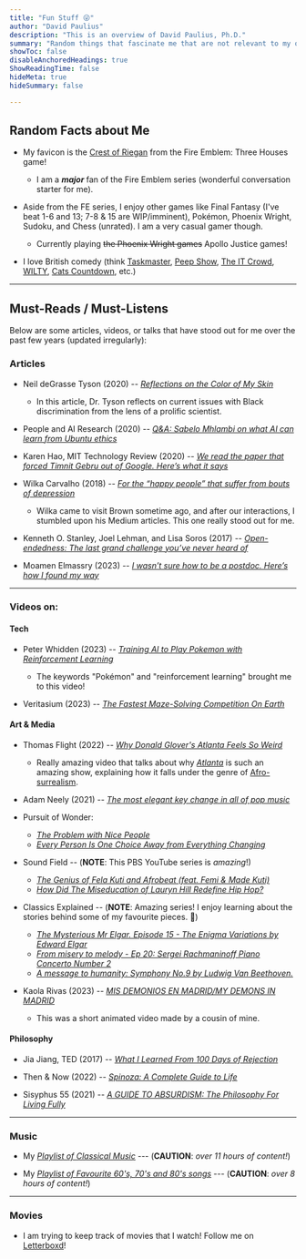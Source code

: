 ```yaml
---
title: "Fun Stuff 😜"
author: "David Paulius"
description: "This is an overview of David Paulius, Ph.D."
summary: "Random things that fascinate me that are not relevant to my own research or work. :)"
showToc: false
disableAnchoredHeadings: true
ShowReadingTime: false
hideMeta: true
hideSummary: false

---
```



## Random Facts about Me

+ My favicon is the <a href="https://fireemblem.fandom.com/wiki/Crest">Crest of Riegan</a> from the Fire Emblem: Three Houses game!
    + I am a ***major*** fan of the Fire Emblem series (wonderful conversation starter for me).

+ Aside from the FE series, I enjoy other games like Final Fantasy (I've beat 1-6 and 13; 7-8 & 15 are WIP/imminent), Pokémon, Phoenix Wright, Sudoku, and Chess (unrated). I am a very casual gamer though.
     + Currently playing ~~the Phoenix Wright games~~ Apollo Justice games!

+ I love British comedy (think [Taskmaster](https://en.wikipedia.org/wiki/Taskmaster_(TV_series)), [Peep Show](https://en.wikipedia.org/wiki/Peep_Show_(British_TV_series)), [The IT Crowd](https://en.wikipedia.org/wiki/The_IT_Crowd), [WILTY](https://en.wikipedia.org/wiki/Would_I_Lie_to_You%3F_(game_show)), [Cats Countdown](https://en.wikipedia.org/wiki/8_Out_of_10_Cats_Does_Countdown), etc.)


---

## Must-Reads / Must-Listens

Below are some articles, videos, or talks that have stood out for me over the past few years (updated irregularly):

### Articles

+ Neil deGrasse Tyson (2020) -- [_Reflections on the Color of My Skin_](https://www.haydenplanetarium.org/tyson/commentary/2020-06-03-reflections-on-color-of-my-skin.php)

    + In this article, Dr. Tyson reflects on current issues with Black discrimination from the lens of a prolific scientist.

+ People and AI Research (2020) -- [_Q&A: Sabelo Mhlambi on what AI can learn from Ubuntu ethics_](https://medium.com/people-ai-research/q-a-sabelo-mhlambi-on-what-ai-can-learn-from-ubuntu-ethics-4012a53ec2a6)

+ Karen Hao, MIT Technology Review (2020) -- [_We read the paper that forced Timnit Gebru out of Google. Here’s what it says_](https://www.technologyreview.com/2020/12/04/1013294/google-ai-ethics-research-paper-forced-out-timnit-gebru/)

+ Wilka Carvalho (2018) -- [_For the “happy people” that suffer from bouts of depression_](https://medium.com/@wcarvalho92/living-divided-between-extreme-happiness-and-extreme-sadness-778a4aec3165)

    + Wilka came to visit Brown sometime ago, and after our interactions, I stumbled upon his Medium articles. This one really stood out for me.

+ Kenneth O. Stanley, Joel Lehman, and Lisa Soros (2017) -- [_Open-endedness: The last grand challenge you’ve never heard of_](https://www.oreilly.com/radar/open-endedness-the-last-grand-challenge-youve-never-heard-of/)

+ Moamen Elmassry (2023) -- [_I wasn’t sure how to be a postdoc. Here’s how I found my way_](https://www.science.org/content/article/i-wasn-t-sure-how-be-postdoc-here-s-how-i-found-my-way)

---

### Videos on:

#### Tech

+ Peter Whidden (2023) -- [_Training AI to Play Pokemon with Reinforcement Learning_](https://youtu.be/DcYLT37ImBY?si=7OqA4tSnYhwCfSE7)
    + The keywords "Pokémon" and "reinforcement learning" brought me to this video!

+ Veritasium (2023) -- [_The Fastest Maze-Solving Competition On Earth_](https://youtu.be/ZMQbHMgK2rw?si=IDFy4yulq108ZjSV)

#### Art & Media

+ Thomas Flight (2022) -- [_Why Donald Glover's Atlanta Feels So Weird_](https://youtu.be/8rOU9wrEsoo)
    + Really amazing video that talks about why [_Atlanta_](https://en.wikipedia.org/wiki/Atlanta_(TV_series)) is such an amazing show, explaining how it falls under the genre of [Afro-surrealism](https://en.wikipedia.org/wiki/Afro-Surrealism).

+ Adam Neely (2021) -- [_The most elegant key change in all of pop music_](https://www.youtube.com/watch?v=epqYft12nV4)

+ Pursuit of Wonder:
    + [_The Problem with Nice People_](https://www.youtube.com/watch?v=g7RAPS8mE94)
    + [_Every Person Is One Choice Away from Everything Changing_](https://www.youtube.com/watch?v=x18bXxW3yhY)


+ Sound Field -- (**NOTE**: This PBS YouTube series is *amazing*!)
    + [_The Genius of Fela Kuti and Afrobeat (feat. Femi & Made Kuti)_](https://www.youtube.com/watch?v=ryTTHmUYc2o)
    + [_How Did The Miseducation of Lauryn Hill Redefine Hip Hop?_](https://www.youtube.com/watch?v=QDkpVWGxtWY)

+ Classics Explained -- (**NOTE**: Amazing series! I enjoy learning about the stories behind some of my favourite pieces. 🙂)
    + [_The Mysterious Mr Elgar. Episode 15 - The Enigma Variations by Edward Elgar_](https://youtu.be/T9uN_intmKU?si=TulXpAwixhg_WTfy)
    + [_From misery to melody - Ep 20: Sergei Rachmaninoff Piano Concerto Number 2_](https://youtu.be/1exUfCKwtxI?si=01vTOLu6vSZUcAfQ)
    + [_A message to humanity: Symphony No.9 by Ludwig Van Beethoven._](https://youtu.be/iY2lPuWrhkU?si=kmQN8Wbm0np1ZMda)

+ Kaola Rivas (2023) -- [_MIS DEMONIOS EN MADRID/MY DEMONS IN MADRID_](https://www.youtube.com/watch?v=I2S9HK-luYc)
    + This was a short animated video made by a cousin of mine.

#### Philosophy

+ Jia Jiang, TED (2017) -- [_What I Learned From 100 Days of Rejection_](https://www.youtube.com/watch?v=-vZXgApsPCQ)

+ Then & Now (2022) -- [_Spinoza: A Complete Guide to Life_](https://youtu.be/leoBccWOZfo?si=RyPvdcrex-Jb0G0h)

+ Sisyphus 55 (2021) -- [_A GUIDE TO ABSURDISM: The Philosophy For Living Fully_](https://youtu.be/6KC1YrxJma8?si=h8U1Oych4PmhFamK)

---

### Music

+ My [_Playlist of Classical Music_](https://music.youtube.com/playlist?list=PL8VyqT-4dMIf1A5XtShJ7eQQKxZztOC-a&feature=share) --- (**CAUTION**: _over 11 hours of content!_)

+ My [_Playlist of Favourite 60's, 70's and 80's songs_](https://music.youtube.com/playlist?list=PL8VyqT-4dMIc2MOpxfdwQIiIl9L3HaSHl&feature=share) --- (**CAUTION**: _over 8 hours of content!_)

---

### Movies

+ I am trying to keep track of movies that I watch! Follow me on [Letterboxd](https://letterboxd.com/davi_duck/)!